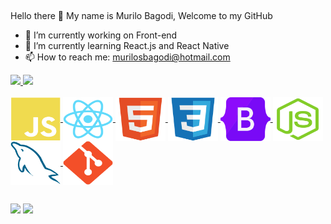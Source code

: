 ## 
Hello there 👋 My name is Murilo Bagodi, Welcome to my GitHub

- 🔭 I’m currently working on Front-end
- 🌱 I’m currently learning React.js and React Native
- 📫 How to reach me: murilosbagodi@hotmail.com


<div>
  <a href="https://github.com/MuriloBagodi">
  <img height="180em" src="https://github-readme-stats.vercel.app/api?username=murilobagodi&show_icons=true&theme=ocean_dark&include_all_commits=true&count_private=true"/>
  <img height="180em" src="https://github-readme-stats.vercel.app/api/top-langs/?username=murilobagodi&layout=compact&langs_count=7&theme=ocean_dark"/>
</div>
  
<div style="display: inline_block"><br>
  <img align="center" alt="Murilo-Js" height="70" width="80" src="https://raw.githubusercontent.com/devicons/devicon/master/icons/javascript/javascript-plain.svg">
  <img align="center" alt="Murilo-React" height="70" width="80" src="https://raw.githubusercontent.com/devicons/devicon/master/icons/react/react-original.svg">
  <img align="center" alt="Murilo-HTML" height="70" width="80" src="https://raw.githubusercontent.com/devicons/devicon/master/icons/html5/html5-original.svg">
  <img align="center" alt="Murilo-CSS" height="70" width="80" src="https://raw.githubusercontent.com/devicons/devicon/master/icons/css3/css3-original.svg">
	<img align="center" alt="Murilo-Bootstrap" height="70" width="80" src="https://raw.githubusercontent.com/devicons/devicon/master/icons/bootstrap/bootstrap-original.svg">
	<img align="center" alt="Murilo-NodeJs" height="70" width="80" src="https://raw.githubusercontent.com/devicons/devicon/master/icons/nodejs/nodejs-original.svg">
	<img align="center" alt="Murilo-MySql" height="70" width="80" src="https://raw.githubusercontent.com/devicons/devicon/master/icons/mysql/mysql-original.svg">
	<img align="center" alt="Murilo-Git" height="70" width="80" src="https://raw.githubusercontent.com/devicons/devicon/master/icons/git/git-original.svg">
</div>

##
	
<div> 
  <a href = "mailto:murilosbagodi@hotmail.com"><img src="https://img.shields.io/badge/-Outlook-%23333?style=for-the-badge&logo=gmail&logoColor=white" target="_blank"></a>
  <a href="https://www.linkedin.com/in/murilo-bagodi-09066b14a" target="_blank"><img src="https://img.shields.io/badge/-LinkedIn-%230077B5?style=for-the-badge&logo=linkedin&logoColor=white" target="_blank"></a>
</div>
